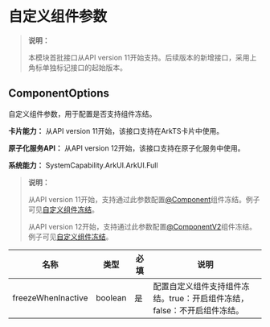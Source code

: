 # 自定义组件参数
<!--Kit: ArkUI-->
<!--Subsystem: ArkUI-->
<!--Owner: @liwenzhen3-->
<!--Designer: @s10021109-->
<!--Tester: @TerryTsao-->
<!--Adviser: @zhang_yixin13-->

> **说明：**
> 
> 本模块首批接口从API version 11开始支持。后续版本的新增接口，采用上角标单独标记接口的起始版本。

## ComponentOptions

自定义组件参数，用于配置是否支持组件冻结。

**卡片能力：** 从API version 11开始，该接口支持在ArkTS卡片中使用。

**原子化服务API：** 从API version 12开始，该接口支持在原子化服务中使用。

**系统能力：** SystemCapability.ArkUI.ArkUI.Full

> **说明：**
>
> 从API version 11开始，支持通过此参数配置[@Component](../../../ui/state-management/arkts-create-custom-components.md#component)组件冻结。例子可见[自定义组件冻结](../../../ui/state-management/arkts-custom-components-freeze.md)。
>
> 从API version 12开始，支持通过此参数配置[@ComponentV2](../../../ui/state-management/arkts-new-componentV2.md)组件冻结。例子可见[自定义组件冻结](../../../ui/state-management/arkts-custom-components-freezeV2.md)。
>

| 名称 | 类型 | 必填 | 说明     |
| ------ | ---- | ---- | ------------ |
|freezeWhenInactive|boolean|是|配置自定义组件支持组件冻结。true：开启组件冻结，false：不开启组件冻结。|
